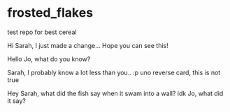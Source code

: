 # frosted_flakes
test repo for best cereal

Hi Sarah, I just made a change... Hope you can see this!



Hello Jo, what do you know? 

Sarah, I probably know a lot less than you.. :p
uno reverse card, this is not true

Hey Sarah, what did the fish say when it swam into a wall?
idk Jo, what did it say?
